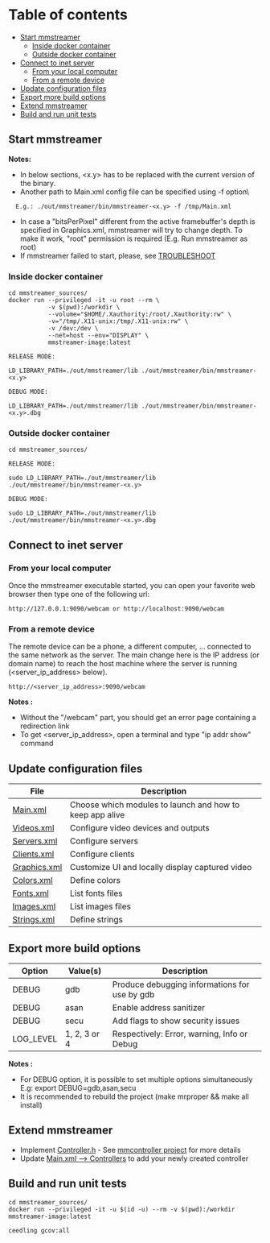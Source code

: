 # Table of contents
- [Start mmstreamer](#start-mmstreamer)
  - [Inside docker container](#inside-docker-container)
  - [Outside docker container](#outside-docker-container)
- [Connect to inet server](#connect-to-inet-server)
  - [From your local computer](#from-your-local-computer)
  - [From a remote device](#from-a-remote-device)
- [Update configuration files](#update-configuration-files)
- [Export more build options](#export-more-build-options)
- [Extend mmstreamer](#extend-mmstreamer)
- [Build and run unit tests](#build-and-run-unit-tests)

## Start mmstreamer

**Notes:**
- In below sections, <x.y> has to be replaced with the current version of the binary.
- Another path to Main.xml config file can be specified using -f option\
```
  E.g.: ./out/mmstreamer/bin/mmstreamer-<x.y> -f /tmp/Main.xml
```
- In case a "bitsPerPixel" different from the active framebuffer's depth is specified in Graphics.xml, mmstreamer will try to change depth. To make it work, "root" permission is required (E.g. Run mmstreamer as root)
- If mmstreamer failed to start, please, see [TROUBLESHOOT](TROUBLESHOOT.md)

### Inside docker container
```
cd mmstreamer_sources/
docker run --privileged -it -u root --rm \
           -v $(pwd):/workdir \
           --volume="$HOME/.Xauthority:/root/.Xauthority:rw" \
           -v="/tmp/.X11-unix:/tmp/.X11-unix:rw" \
           -v /dev:/dev \
           --net=host --env="DISPLAY" \
           mmstreamer-image:latest

RELEASE MODE:

LD_LIBRARY_PATH=./out/mmstreamer/lib ./out/mmstreamer/bin/mmstreamer-<x.y>

DEBUG MODE:

LD_LIBRARY_PATH=./out/mmstreamer/lib ./out/mmstreamer/bin/mmstreamer-<x.y>.dbg
```

### Outside docker container
```
cd mmstreamer_sources/

RELEASE MODE:

sudo LD_LIBRARY_PATH=./out/mmstreamer/lib ./out/mmstreamer/bin/mmstreamer-<x.y>

DEBUG MODE:

sudo LD_LIBRARY_PATH=./out/mmstreamer/lib ./out/mmstreamer/bin/mmstreamer-<x.y>.dbg
```

## Connect to inet server

### From your local computer

Once the mmstreamer executable started, you can open your favorite web browser then type one of the following url:
```
http://127.0.0.1:9090/webcam or http://localhost:9090/webcam
```

### From a remote device

The remote device can be a phone, a different computer, ... connected to the same network as the server. The main change here is the IP address (or domain name) to reach the host machine where the server is running (<server_ip_address> below).
```
http://<server_ip_address>:9090/webcam
```

**Notes :**
- Without the "/webcam" part, you should get an error page containing a redirection link
- To get <server_ip_address>, open a terminal and type "ip addr show" command

## Update configuration files

| File | Description |
| --- | --- |
| [Main.xml](../res/drawer2/Main.xml) | Choose which modules to launch and how to keep app alive |
| [Videos.xml](../res/drawer2/configs/Videos.xml) | Configure video devices and outputs |
| [Servers.xml](../res/drawer2/configs/Servers.xml) | Configure servers |
| [Clients.xml](../res/drawer2/configs/Clients.xml) | Configure clients |
| [Graphics.xml](../res/drawer2/configs/Graphics.xml) | Customize UI and locally display captured video |
| [Colors.xml](../res/drawer2/common/Colors.xml) | Define colors |
| [Fonts.xml](../res/drawer2/common/Fonts.xml) | List fonts files |
| [Images.xml](../res/drawer2/common/Images.xml) | List images files |
| [Strings.xml](../res/drawer2/common/Strings.xml) | Define strings |

## Export more build options

| Option | Value(s) | Description |
| --- | --- | --- |
| DEBUG | gdb | Produce debugging informations for use by gdb |
| DEBUG | asan | Enable address sanitizer |
| DEBUG | secu | Add flags to show security issues |
| LOG_LEVEL | 1, 2, 3 or 4 | Respectively: Error, warning, Info or Debug |

**Notes :**
- For DEBUG option, it is possible to set multiple options simultaneously
  E.g: export DEBUG=gdb,asan,secu
- It is recommended to rebuild the project (make mrproper && make all install)


## Extend mmstreamer
- Implement [Controller.h](../inc/export/Controller.h) - See [mmcontroller project](https://github.com/BoubacarDiene/mmcontroller) for more details
- Update [Main.xml --> Controllers](../res/drawer2/Main.xml) to add your newly created controller

## Build and run unit tests

```
cd mmstreamer_sources/
docker run --privileged -it -u $(id -u) --rm -v $(pwd):/workdir mmstreamer-image:latest

ceedling gcov:all
```

